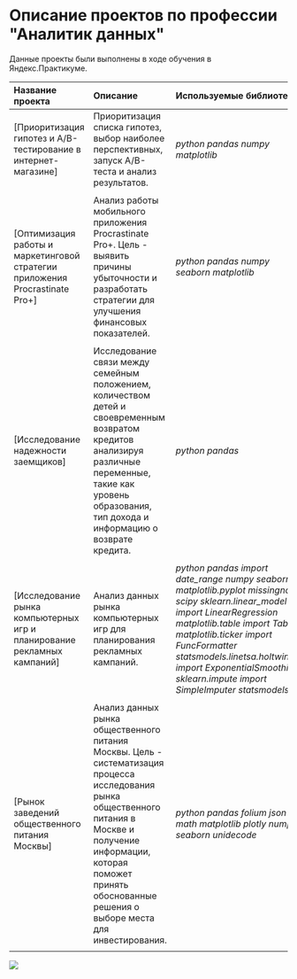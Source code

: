 # Описание проектов по профессии "Аналитик данных"

Данные проекты были выполнены в ходе обучения в Яндекс.Практикуме.

| Название проекта | Описание | Используемые библиотеки | 
| :---------------------- | :---------------------- | :---------------------- |
| [Приоритизация гипотез и A/B-тестирование в интернет-магазине]| Приоритизация списка гипотез, выбор наиболее перспективных, запуск A/B-теста и анализ результатов.|*python*   *pandas*   *numpy*   *matplotlib*|
| | | |
| [Оптимизация работы и маркетинговой стратегии приложения Procrastinate Pro+] | Анализ работы мобильного приложения Procrastinate Pro+. Цель - выявить причины убыточности и разработать стратегии для улучшения финансовых показателей.|*python*   *pandas*   *numpy*   *seaborn*   *matplotlib*|
| | | |
| [Исследование надежности заемщиков]| Исследование связи между семейным положением, количеством детей и своевременным возвратом кредитов анализируя различные переменные, такие как уровень образования, тип дохода и информацию о возврате кредита.|*python*  *pandas*|
| | | |
| [Исследование рынка компьютерных игр и планирование рекламных кампаний]|Анализ данных рынка компьютерных игр для планирования рекламных кампаний.|*python*  *pandas import date_range*  *numpy*  *seaborn*  *matplotlib.pyplot*  *missingno*  *scipy*  *sklearn.linear_model import LinearRegression*  *matplotlib.table import Table*  *matplotlib.ticker import FuncFormatter*  *statsmodels.linetsa.holtwinters import ExponentialSmoothing*  *sklearn.impute import SimpleImputer*  *statsmodels.api*|
| | | |
| [Рынок заведений общественного питания Москвы]|Анализ данных рынка общественного питания Москвы. Цель - систематизация процесса исследования рынка общественного питания в Москве и получение информации, которая поможет принять обоснованные решения о выборе места для инвестирования.|*python*  *pandas*  *folium*  *json*  *math*  *matplotlib*  *plotly*  *numpy*  *seaborn*  *unidecode*|
| | | |
![](https://media.giphy.com/media/mGK1g88HZRa2FlKGbz/giphy.gif)
